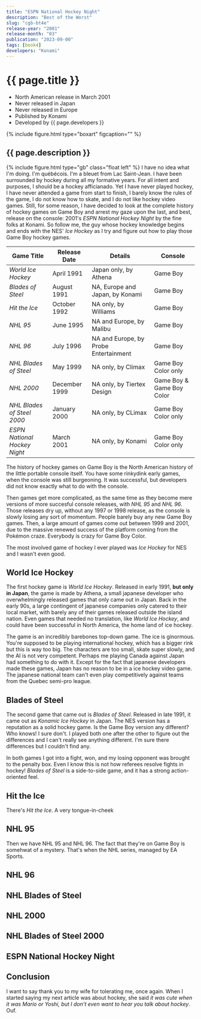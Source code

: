 ```yaml
---
title: "ESPN National Hockey Night"
description: "Best of the Worst"
slug: "cgb-bt4e"
release-year: "2001"
release-month: "03"
publication: "2023-09-00"
tags: [book4]
developers: "Konami"
---
```

# {{ page.title }}

- North American release in March 2001
- Never released in Japan
- Never released in Europe
- Published by Konami
- Developed by {{ page.developers }}

{% include figure.html type="boxart" figcaption="" %}

## {{ page.description }}

{% include figure.html type="gb" class="float left" %}
I have no idea what I'm doing. I'm québécois. I'm a bleuet from Lac Saint-Jean. I have been surrounded by hockey during all my formative years. For all intent and purposes, I should be a hockey afficianado. Yet I have never played hockey, I have never attended a game from start to finish, I barely know the rules of the game, I do not know how to skate, and I do not like hockey video games. Still, for some reason, I have decided to look at the complete history of hockey games on Game Boy and arrest my gaze upon the last, and best, release on the console: 2001's *ESPN National Hockey Night* by the fine folks at Konami. So follow me, the guy whose hockey knowledge begins and ends with the NES' *Ice Hockey* as I try and figure out how to play those Game Boy hockey games.

| Game Title | Release Date | Details | Console |
|-|-|-|-|
| *World Ice Hockey* | April 1991 | Japan only, by Athena | Game Boy |
| *Blades of Steel* | August 1991 | NA, Europe and Japan, by Konami | Game Boy |
| *Hit the Ice* | October 1992 | NA only, by Williams | Game Boy |
| *NHL 95* | June 1995 | NA and Europe, by Malibu | Game Boy |
| *NHL 96* | July 1996 | NA and Europe, by Probe Entertainment | Game Boy |
| *NHL Blades of Steel* | May 1999 | NA only, by Climax | Game Boy Color only |
| *NHL 2000* | December 1999 | NA only, by Tiertex Design | Game Boy & Game Boy Color |
| *NHL Blades of Steel 2000* | January 2000 | NA only, by CLimax | Game Boy Color only |
| *ESPN National Hockey Night* | March 2001 | NA only, by Konami | Game Boy Color only |

The history of hockey games on Game Boy is the North American history of the little portable console itself. You have some rinkydink early games, when the console was still burgeoning. It was successful, but developers did not know exactly what to do with the console.

Then games get more complicated, as the same time as they become mere versions of more succesful console releases, with *NHL 95* and *NHL 96*. Those releases dry up, without any 1997 or 1998 release, as the console is slowly losing any sort of momentum. People barely buy any new Game Boy games. Then, a large amount of games come out between 1999 and 2001, due to the massive renewed success of the platform coming from the Pokémon craze. Everybody is crazy for Game Boy Color.

The most involved game of hockey I ever played was *Ice Hockey* for NES and I wasn't even good.

## World Ice Hockey

The first hockey game is *World Ice Hockey*. Released in early 1991, **but only in Japan**, the game is made by Athena, a small japanese developer who overwhelmingly released games that only came out in Japan. Back in the early 90s, a large contingent of japanese companies only catered to their local market, with barely any of their games released outside the island nation. Even games that needed no translation, like *World Ice Hockey*, and could have been successful in North America, the home land of ice hockey.

The game is an incredibly barebones top-down game. The ice is ginormous. You're supposed to be playing international hockey, which has a bigger rink but this is way too big. The characters are too small, skate super slowly, and the AI is not very competent. Perhaps me playing Canada against Japan had something to do with it. Except for the fact that japanese developers made these games, Japan has no reason to be in a ice hockey video game. The japanese national team can't even play competitively against teams from the Quebec semi-pro league.

## Blades of Steel

The second game that came out is *Blades of Steel*. Released in late 1991, it came out as *Konamic Ice Hockey* in Japan. The NES version has a reputation as a solid hockey game. Is the Game Boy version any different? Who knows! I sure don't. I played both one after the other to figure out the differences and I can't really see anything different. I'm sure there differences but I couldn't find any.

In both games I got into a fight, won, and my losing opponent was brought to the penalty box. Even I know this is not how referees resolve fights in hockey! *Blades of Steel* is a side-to-side game, and it has a strong action-oriented feel.

## Hit the Ice

There's *Hit the Ice*. A very tongue-in-cheek

## NHL 95

Then we have NHL 95 and NHL 96. The fact that they're on Game Boy is somehwat of a mystery. That's when the NHL series, managed by EA Sports.

## NHL 96
## NHL Blades of Steel
## NHL 2000
## NHL Blades of Steel 2000
## ESPN National Hockey Night

## Conclusion

I want to say thank you to my wife for tolerating me, once again. When I started saying my next article was about hockey, she said *it was cute when it was Mario or Yoshi, but I don't even want to hear you talk about hockey*. Ouf.